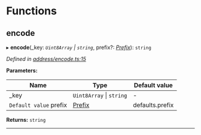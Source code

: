 

# Functions

<a id="encode"></a>

##  encode

▸ **encode**(_key: *`Uint8Array` \| `string`*, prefix?: *[Prefix](_address_types_.md#prefix)*): `string`

*Defined in [address/encode.ts:15](https://github.com/polkadot-js/common/blob/6335c35/packages/keyring/src/address/encode.ts#L15)*

**Parameters:**

| Name | Type | Default value |
| ------ | ------ | ------ |
| _key | `Uint8Array` \| `string` | - |
| `Default value` prefix | [Prefix](_address_types_.md#prefix) |  defaults.prefix |

**Returns:** `string`

___

